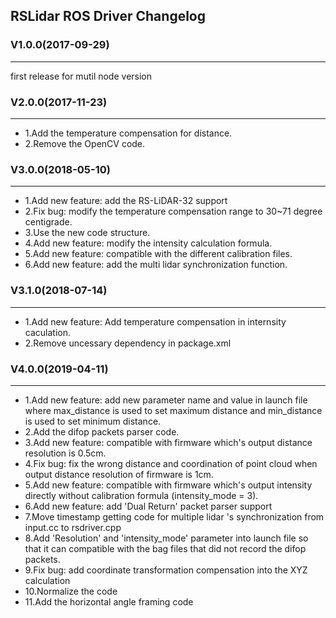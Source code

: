 ## RSLidar ROS Driver Changelog

### V1.0.0(2017-09-29)
---
first release for mutil node version

### V2.0.0(2017-11-23)
---
* 1.Add the temperature compensation for distance.
* 2.Remove the OpenCV code.

### V3.0.0(2018-05-10)
---
* 1.Add new feature: add the RS-LiDAR-32 support
* 2.Fix bug: modify the temperature compensation range to 30~71 degree centigrade.
* 3.Use the new code structure.
* 4.Add new feature: modify the intensity calculation formula.
* 5.Add new feature: compatible with the different calibration files.
* 6.Add new feature: add the multi lidar synchronization function.

### V3.1.0(2018-07-14)
---
* 1.Add new feature: Add temperature compensation in internsity caculation.
* 2.Remove uncessary dependency in package.xml

### V4.0.0(2019-04-11)
---
* 1.Add new feature: add new parameter name and value in launch file where max_distance is used to set maximum distance and min_distance is used to set minimum distance.
* 2.Add the difop packets parser code.
* 3.Add new feature: compatible with firmware which's output distance resolution is 0.5cm.
* 4.Fix bug: fix the wrong distance and coordination of point cloud when output distance resolution of firmware is 1cm.
* 5.Add new feature: compatible with firmware which's output intensity directly without calibration formula (intensity_mode = 3).
* 6.Add new feature: add 'Dual Return' packet parser support
* 7.Move timestamp getting code for multiple lidar 's synchronization from input.cc to rsdriver.cpp
* 8.Add 'Resolution' and 'intensity_mode' parameter into launch file so that it can compatible with the bag files that did not record the difop packets.
* 9.Fix bug: add coordinate transformation compensation into the XYZ calculation
* 10.Normalize the code
* 11.Add the horizontal angle framing code


